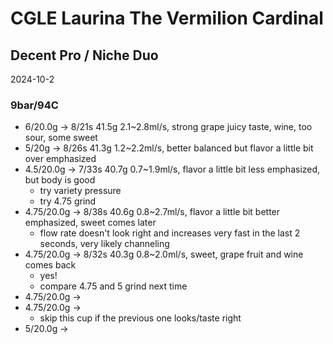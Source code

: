 # CGLE Laurina The Vermilion Cardinal

## Decent Pro / Niche Duo

2024-10-2

### 9bar/94C

- 6/20.0g -> 8/21s 41.5g 2.1\~2.8ml/s, strong grape juicy taste, wine, too sour, some sweet
- 5/20g -> 8/26s 41.3g 1.2\~2.2ml/s, better balanced but flavor a little bit over emphasized
- 4.5/20.0g -> 7/33s 40.7g 0.7\~1.9ml/s, flavor a little bit less emphasized, but body is good
  - try variety pressure
  - try 4.75 grind
- 4.75/20.0g -> 8/38s 40.6g 0.8\~2.7ml/s, flavor a little bit better emphasized, sweet comes later
  - flow rate doesn't look right and increases very fast in the last 2 seconds, very likely channeling
- 4.75/20.0g -> 8/32s 40.3g 0.8\~2.0ml/s, sweet, grape fruit and wine comes back
  - yes!
  - compare 4.75 and 5 grind next time
- 4.75/20.0g ->
- 4.75/20.0g ->
  - skip this cup if the previous one looks/taste right
- 5/20.0g ->
